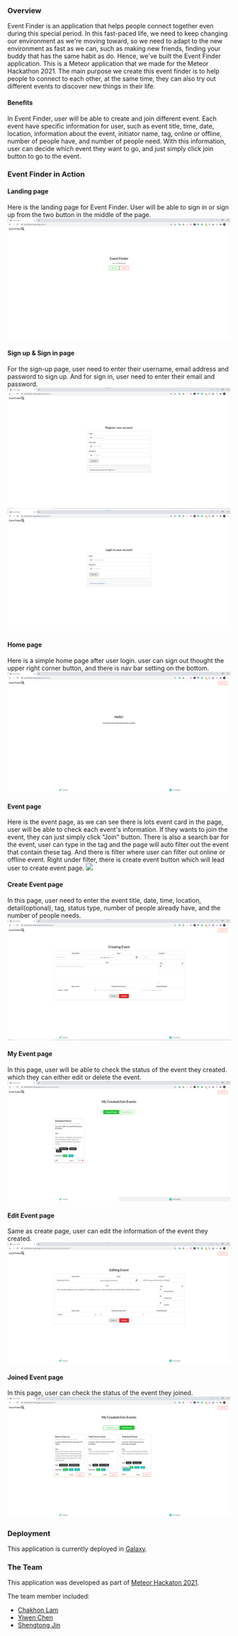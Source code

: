 ### Overview
Event Finder is an application that helps people connect together even during this special period. In this fast-paced life, we need to keep changing our environment as we're moving toward, so we need to adapt to the new environment as fast as we can, such as making new friends, finding your buddy that has the same habit as do. Hence, we've built the Event Finder application. This is a Meteor application that we made for the Meteor Hackathon 2021. The main purpose we create this event finder is to help people to connect to each other, at the same time, they can also try out different events to discover new things in their life.

#### Benefits
In Event Finder, user will be able to create and join different event. Each event have specific information for user, such as event title, time, date, location, information about the event, initiator name, tag, online or offline, number of people have, and number of people need. With this information, user can decide which event they want to go, and just simply click join button to go to the event.

### Event Finder in Action

#### Landing page
Here is the landing page for Event Finder. User will be able to sign in or sign up from the two button in the middle of the page.
<img class="image" src="https://github.com/Lam-Tech/Event-Finder/blob/master/doc/landingpg.png">

#### Sign up & Sign in page
For the sign-up page, user need to enter their username, email address and password to sign up. And for sign in, user need to enter their email and password.
<img class="image" src="https://github.com/Lam-Tech/Event-Finder/blob/master/doc/signuppg.png">
<img class="image" src="https://github.com/Lam-Tech/Event-Finder/blob/master/doc/signinpg.png">

#### Home page
Here is a simple home page after user login. user can sign out thought the upper right corner button, and there is nav bar setting on the bottom.
<img class="image" src="https://github.com/Lam-Tech/Event-Finder/blob/master/doc/homepg.png">

#### Event page
Here is the event page, as we can see there is lots event card in the page, user will be able to check each event's information.
If they wants to join the event, they can just simply click "Join" button. There is also a search bar for the event, user can type in the tag and the page will auto filter out the event that contain these tag. And there is filter where user can filter out online or offline event. Right under filter, there is create event button which will lead user to create event page.
<img class="image" src="https://github.com/Lam-Tech/Event-Finder/blob/master/doc/eventpg.png">

#### Create Event page
In this page, user need to enter the event title, date, time, location, detail(optional), tag, status type, number of people already have, and the number of people needs.
<img class="image" src="https://github.com/Lam-Tech/Event-Finder/blob/master/doc/createeventpg.png">

#### My Event page
In this page, user will be able to check the status of the event they created. which they can either edit or delete the event.
<img class="image" src="https://github.com/Lam-Tech/Event-Finder/blob/master/doc/myeventpg.png">

#### Edit Event page
Same as create page, user can edit the information of the event they created.
<img class="image" src="https://github.com/Lam-Tech/Event-Finder/blob/master/doc/editeventpg.png">

#### Joined Event page
In this page, user can check the status of the event they joined.
<img class="image" src="https://github.com/Lam-Tech/Event-Finder/blob/master/doc/joinedeventpg.png">

### Deployment
This application is currently deployed in [Galaxy](https://eventfinder.meteorapp.com/#/).

### The Team
This application was developed as part of [Meteor Hackaton 2021](https://impact.meteor.com/hackathon).

The team member included:
* [Chakhon Lam](https://github.com/chakhon)
* [Yiwen Chen](https://github.com/yiwenc22)
* [Shengtong Jin](https://github.com/ShengT-Jin)